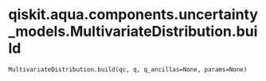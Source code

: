 # qiskit.aqua.components.uncertainty\_models.MultivariateDistribution.build

`MultivariateDistribution.build(qc, q, q_ancillas=None, params=None)`
